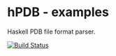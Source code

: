 hPDB - examples
===============
Haskell PDB file format parser.

[![Build Status](https://api.travis-ci.org/mgajda/hPDB-examples.png?branch=master)](https://api.travis-ci.org/mgajda/hPDB-examples.png)

